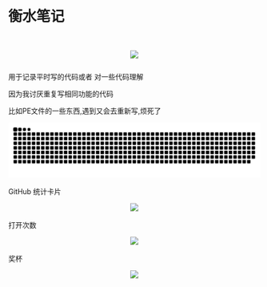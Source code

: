 

# 衡水笔记



<h1 align="center"> <a href="https://github.com/redqx/redqx.github.io/blob/06df3363bfa8bc57e8cf1548a1b87edc7c30d527/README/REAEME.md"> <img src="https://readme-typing-svg.herokuapp.com/?lines= This Is A Notebook;点击我前往!&center=true&size=27"> </a> </h1>



用于记录平时写的代码或者 对一些代码理解

因为我讨厌重复写相同功能的代码

比如PE文件的一些东西,遇到又会去重新写,烦死了



<picture>
  <source
    media="(prefers-color-scheme: dark)"
    srcset="https://raw.githubusercontent.com/platane/snk/output/github-contribution-grid-snake-dark.svg"
  />
  <source
    media="(prefers-color-scheme: light)"
    srcset="https://raw.githubusercontent.com/platane/snk/output/github-contribution-grid-snake.svg"
  />
  <img
    alt="github contribution grid snake animation"
    src="https://raw.githubusercontent.com/platane/snk/output/github-contribution-grid-snake.svg"
  />
</picture>


GitHub 统计卡片

<div align="center"> <img height="137px" src="https://github-readme-stats.vercel.app/api?username=redqx&hide_title=true&hide_border=true&show_icons=trueline_height=21&text_color=000&icon_color=000&bg_color=0,ea6161,ffc64d,fffc4d,52fa5a&theme=graywhite" /> </div>



打开次数

<div align="center"> <img src="https://github-readme-streak-stats.herokuapp.com/?user=redqx" /> </div>





奖杯

<div align="center"> <img src="https://github-profile-trophy.vercel.app/?username=redqx" /> </div>





